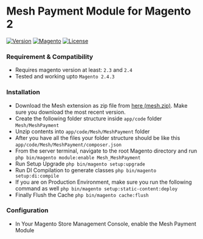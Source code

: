 # Mesh Payment Module for Magento 2

[![Version](https://img.shields.io/github/release/ynloultratech/mesh-magento.svg)](https://github.com/ynloultratech/mesh-magento)
[![Magento](https://img.shields.io/badge/Magento-2.1+-blue.svg)](http://magento.com)
[![License](https://img.shields.io/github/license/ynloultratech/mesh-magento.svg)](https://github.com/ynloultratech/mesh-magento/blob/master/LICENSE)

### Requirement & Compatibility
- Requires magento version at least: `2.3` and `2.4`
- Tested and working upto `Magento 2.4.3`

### Installation
- Download the Mesh extension as zip file from [here (mesh.zip)](https://github.com/ynloultratech/mesh-magento/releases/latest). Make sure you download the most recent version.
- Create the following folder structure inside `app/code` folder `Mesh/MeshPayment`
- Unzip contents into `app/code/Mesh/MeshPayment` folder
- After you have all the files your folder structure should be like this `app/code/Mesh/MeshPayment/composer.json`
- From the server terminal, navigate to the root Magento directory and run  `php bin/magento module:enable Mesh_MeshPayment`
- Run Setup Upgrade
  `php bin/magento setup:upgrade`
- Run DI Compilation to generate classes
  `php bin/magento setup:di:compile`
- If you are on Production Environment, make sure you run the following command as well
  `php bin/magento setup:static-content:deploy`
- Finally Flush the Cache
  `php bin/magento cache:flush`

### Configuration
- In Your Magento Store Management Console, enable the Mesh Payment Module
